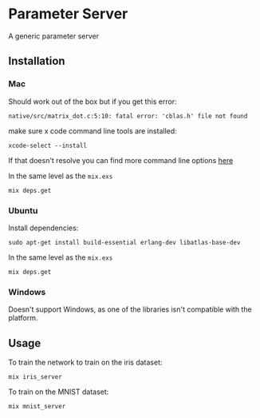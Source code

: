 # Parameter Server
A generic parameter server
## Installation
### Mac
Should work out of the box but if you get this error:
```
native/src/matrix_dot.c:5:10: fatal error: 'cblas.h' file not found
```

make sure x code command line tools are installed:
```
xcode-select --install
```
If that doesn't resolve you can find more command line options
[here](https://github.com/versilov/matrex)

In the same level as the `mix.exs`
```
mix deps.get
```

### Ubuntu
Install dependencies:
```
sudo apt-get install build-essential erlang-dev libatlas-base-dev
```

In the same level as the `mix.exs`
```
mix deps.get
```

### Windows
Doesn't support Windows, as one of the libraries isn't compatible with the
platform.

## Usage
To train the network to train on the iris dataset:
```
mix iris_server
```

To train on the MNIST dataset:
```
mix mnist_server
```

